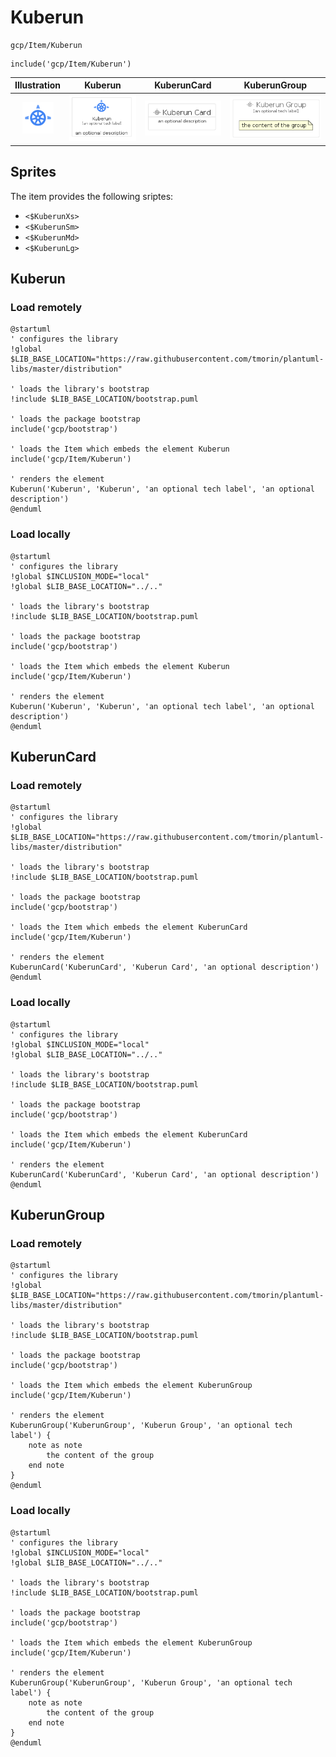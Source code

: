 # Kuberun


```text
gcp/Item/Kuberun
```

```text
include('gcp/Item/Kuberun')
```



| Illustration | Kuberun | KuberunCard | KuberunGroup |
| :---: | :---: | :---: | :---: |
| ![illustration for Illustration](../../gcp/Item/Kuberun.png) | ![illustration for Kuberun](../../gcp/Item/Kuberun.Local.png) | ![illustration for KuberunCard](../../gcp/Item/KuberunCard.Local.png) | ![illustration for KuberunGroup](../../gcp/Item/KuberunGroup.Local.png) |



## Sprites
The item provides the following sriptes:

- `<$KuberunXs>`
- `<$KuberunSm>`
- `<$KuberunMd>`
- `<$KuberunLg>`





## Kuberun

### Load remotely
```plantuml
@startuml
' configures the library
!global $LIB_BASE_LOCATION="https://raw.githubusercontent.com/tmorin/plantuml-libs/master/distribution"

' loads the library's bootstrap
!include $LIB_BASE_LOCATION/bootstrap.puml

' loads the package bootstrap
include('gcp/bootstrap')

' loads the Item which embeds the element Kuberun
include('gcp/Item/Kuberun')

' renders the element
Kuberun('Kuberun', 'Kuberun', 'an optional tech label', 'an optional description')
@enduml
```

### Load locally
```plantuml
@startuml
' configures the library
!global $INCLUSION_MODE="local"
!global $LIB_BASE_LOCATION="../.."

' loads the library's bootstrap
!include $LIB_BASE_LOCATION/bootstrap.puml

' loads the package bootstrap
include('gcp/bootstrap')

' loads the Item which embeds the element Kuberun
include('gcp/Item/Kuberun')

' renders the element
Kuberun('Kuberun', 'Kuberun', 'an optional tech label', 'an optional description')
@enduml
```

## KuberunCard

### Load remotely
```plantuml
@startuml
' configures the library
!global $LIB_BASE_LOCATION="https://raw.githubusercontent.com/tmorin/plantuml-libs/master/distribution"

' loads the library's bootstrap
!include $LIB_BASE_LOCATION/bootstrap.puml

' loads the package bootstrap
include('gcp/bootstrap')

' loads the Item which embeds the element KuberunCard
include('gcp/Item/Kuberun')

' renders the element
KuberunCard('KuberunCard', 'Kuberun Card', 'an optional description')
@enduml
```

### Load locally
```plantuml
@startuml
' configures the library
!global $INCLUSION_MODE="local"
!global $LIB_BASE_LOCATION="../.."

' loads the library's bootstrap
!include $LIB_BASE_LOCATION/bootstrap.puml

' loads the package bootstrap
include('gcp/bootstrap')

' loads the Item which embeds the element KuberunCard
include('gcp/Item/Kuberun')

' renders the element
KuberunCard('KuberunCard', 'Kuberun Card', 'an optional description')
@enduml
```

## KuberunGroup

### Load remotely
```plantuml
@startuml
' configures the library
!global $LIB_BASE_LOCATION="https://raw.githubusercontent.com/tmorin/plantuml-libs/master/distribution"

' loads the library's bootstrap
!include $LIB_BASE_LOCATION/bootstrap.puml

' loads the package bootstrap
include('gcp/bootstrap')

' loads the Item which embeds the element KuberunGroup
include('gcp/Item/Kuberun')

' renders the element
KuberunGroup('KuberunGroup', 'Kuberun Group', 'an optional tech label') {
    note as note
        the content of the group
    end note
}
@enduml
```

### Load locally
```plantuml
@startuml
' configures the library
!global $INCLUSION_MODE="local"
!global $LIB_BASE_LOCATION="../.."

' loads the library's bootstrap
!include $LIB_BASE_LOCATION/bootstrap.puml

' loads the package bootstrap
include('gcp/bootstrap')

' loads the Item which embeds the element KuberunGroup
include('gcp/Item/Kuberun')

' renders the element
KuberunGroup('KuberunGroup', 'Kuberun Group', 'an optional tech label') {
    note as note
        the content of the group
    end note
}
@enduml
```

